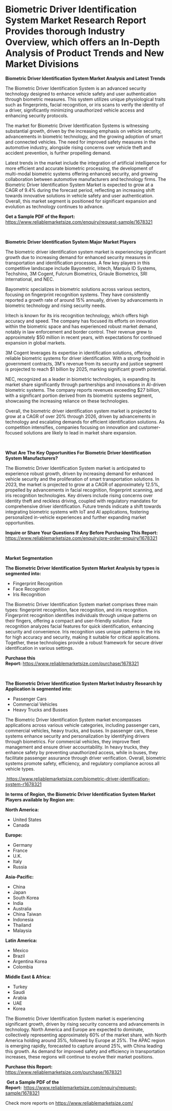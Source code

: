 <p><h1>Biometric Driver Identification System Market Research Report Provides thorough Industry Overview, which offers an In-Depth Analysis of Product Trends and New Market Divisions</h1></p><p><strong>Biometric Driver Identification System Market Analysis and Latest Trends</strong></p>
<p><p>The Biometric Driver Identification System is an advanced security technology designed to enhance vehicle safety and user authentication through biometric measures. This system utilizes unique physiological traits such as fingerprints, facial recognition, or iris scans to verify the identity of a driver, significantly minimizing unauthorized vehicle access and enhancing security protocols.</p><p>The market for Biometric Driver Identification Systems is witnessing substantial growth, driven by the increasing emphasis on vehicle security, advancements in biometric technology, and the growing adoption of smart and connected vehicles. The need for improved safety measures in the automotive industry, alongside rising concerns over vehicle theft and accident prevention, is further propelling demand.</p><p>Latest trends in the market include the integration of artificial intelligence for more efficient and accurate biometric processing, the development of multi-modal biometric systems offering enhanced security, and growing collaboration between automotive manufacturers and technology firms. The Biometric Driver Identification System Market is expected to grow at a CAGR of 9.4% during the forecast period, reflecting an increasing shift towards innovative solutions in vehicle safety and user authentication. Overall, this market segment is positioned for significant expansion and evolution as technology continues to advance.</p></p>
<p><strong>Get a Sample PDF of the Report:&nbsp;</strong> <a href="https://www.reliablemarketsize.com/enquiry/request-sample/1678321?utm_campaign=2778&utm_medium=2&utm_source=Github&utm_content=ia&utm_term=30032025&utm_id=biometric-driver-identification-system">https://www.reliablemarketsize.com/enquiry/request-sample/1678321</a></p>
<p>&nbsp;</p>
<p><strong>Biometric Driver Identification System Major Market Players</strong></p>
<p><p>The biometric driver identification system market is experiencing significant growth due to increasing demand for enhanced security measures in transportation and identification processes. A few key players in this competitive landscape include Bayometric, Iritech, Marquis ID Systems, Techshino, 3M Cogent, Fulcrum Biometrics, Griaule Biometrics, SRI International, and NEC.</p><p>Bayometric specializes in biometric solutions across various sectors, focusing on fingerprint recognition systems. They have consistently reported a growth rate of around 15% annually, driven by advancements in biometric technology and rising security needs.</p><p>Iritech is known for its iris recognition technology, which offers high accuracy and speed. The company has focused its efforts on innovation within the biometric space and has experienced robust market demand, notably in law enforcement and border control. Their revenue grew to approximately $50 million in recent years, with expectations for continued expansion in global markets.</p><p>3M Cogent leverages its expertise in identification solutions, offering reliable biometric systems for driver identification. With a strong foothold in government contracts, 3M's revenue from its security and justice segment is projected to reach $1 billion by 2025, marking significant growth potential.</p><p>NEC, recognized as a leader in biometric technologies, is expanding its market share significantly through partnerships and innovations in AI-driven biometric systems. The company reports revenues exceeding $27 billion, with a significant portion derived from its biometric systems segment, showcasing the increasing reliance on these technologies.</p><p>Overall, the biometric driver identification system market is projected to grow at a CAGR of over 20% through 2026, driven by advancements in technology and escalating demands for efficient identification solutions. As competition intensifies, companies focusing on innovation and customer-focused solutions are likely to lead in market share expansion.</p></p>
<p>&nbsp;</p>
<p><strong>What Are The Key Opportunities For Biometric Driver Identification System Manufacturers?</strong></p>
<p><p>The Biometric Driver Identification System market is anticipated to experience robust growth, driven by increasing demand for enhanced vehicle security and the proliferation of smart transportation solutions. In 2023, the market is projected to grow at a CAGR of approximately 12.5%, propelled by advancements in facial recognition, fingerprint scanning, and iris recognition technologies. Key drivers include rising concerns over identity theft and reckless driving, coupled with regulatory mandates for comprehensive driver identification. Future trends indicate a shift towards integrating biometric systems with IoT and AI applications, fostering personalized in-vehicle experiences and further expanding market opportunities.</p></p>
<p><strong>Inquire or Share Your Questions If Any Before Purchasing This Report:</strong> <a href="https://www.reliablemarketsize.com/enquiry/pre-order-enquiry/1678321?utm_campaign=2778&utm_medium=2&utm_source=Github&utm_content=ia&utm_term=30032025&utm_id=biometric-driver-identification-system">https://www.reliablemarketsize.com/enquiry/pre-order-enquiry/1678321</a></p>
<p>&nbsp;</p>
<p><strong>Market Segmentation</strong></p>
<p><strong>The Biometric Driver Identification System Market Analysis by types is segmented into:</strong></p>
<p><ul><li>Fingerprint Recognition</li><li>Face Recognition</li><li>Iris Recognition</li></ul></p>
<p><p>The Biometric Driver Identification System market comprises three main types: fingerprint recognition, face recognition, and iris recognition. Fingerprint recognition identifies individuals through unique patterns on their fingers, offering a compact and user-friendly solution. Face recognition analyzes facial features for quick identification, enhancing security and convenience. Iris recognition uses unique patterns in the iris for high accuracy and security, making it suitable for critical applications. Together, these technologies provide a robust framework for secure driver identification in various settings.</p></p>
<p><strong>Purchase this Report:&nbsp;</strong><a href="https://www.reliablemarketsize.com/purchase/1678321?utm_campaign=2778&utm_medium=2&utm_source=Github&utm_content=ia&utm_term=30032025&utm_id=biometric-driver-identification-system">https://www.reliablemarketsize.com/purchase/1678321</a></p>
<p>&nbsp;</p>
<p><strong>The Biometric Driver Identification System Market Industry Research by Application is segmented into:</strong></p>
<p><ul><li>Passenger Cars</li><li>Commercial Vehicles</li><li>Heavy Trucks and Busses</li></ul></p>
<p><p>The Biometric Driver Identification System market encompasses applications across various vehicle categories, including passenger cars, commercial vehicles, heavy trucks, and buses. In passenger cars, these systems enhance security and personalization by identifying drivers through biometrics. For commercial vehicles, they improve fleet management and ensure driver accountability. In heavy trucks, they enhance safety by preventing unauthorized access, while in buses, they facilitate passenger assurance through driver verification. Overall, biometric systems promote safety, efficiency, and regulatory compliance across all vehicle types.</p></p>
<p><a href="https://www.reliablemarketsize.com/biometric-driver-identification-system-r1678321?utm_campaign=2778&utm_medium=2&utm_source=Github&utm_content=ia&utm_term=30032025&utm_id=biometric-driver-identification-system">&nbsp;https://www.reliablemarketsize.com/biometric-driver-identification-system-r1678321</a></p>
<p><strong>In terms of Region, the Biometric Driver Identification System Market Players available by Region are:</strong></p>
<p>
    <p> <strong> North America: </strong>
        <ul>
            <li>United States</li>
            <li>Canada</li>
        </ul>
        </p> 
    <p> <strong> Europe: </strong>
        <ul>
            <li>Germany</li>
            <li>France</li>
            <li>U.K.</li>
            <li>Italy</li>
            <li>Russia</li>
        </ul>
        </p> 
    <p> <strong> Asia-Pacific: </strong>
        <ul>
            <li>China</li>
            <li>Japan</li>
            <li>South Korea</li>
            <li>India</li>
            <li>Australia</li>
            <li>China Taiwan</li>
            <li>Indonesia</li>
            <li>Thailand</li>
            <li>Malaysia</li>
        </ul>
        </p> 
    <p> <strong> Latin America: </strong>
        <ul>
            <li>Mexico</li>
            <li>Brazil</li>
            <li>Argentina Korea</li>
            <li>Colombia</li>
        </ul>
        </p> 
    <p> <strong> Middle East & Africa: </strong>
        <ul>
            <li>Turkey</li>
            <li>Saudi</li>
            <li>Arabia</li>
            <li>UAE</li>
            <li>Korea</li>
        </ul>
    </p>
    </p>
<p><p>The Biometric Driver Identification System market is experiencing significant growth, driven by rising security concerns and advancements in technology. North America and Europe are expected to dominate, collectively representing approximately 60% of the market share, with North America holding around 35%, followed by Europe at 25%. The APAC region is emerging rapidly, forecasted to capture around 25%, with China leading this growth. As demand for improved safety and efficiency in transportation increases, these regions will continue to evolve their market positions.</p></p>
<p><strong>Purchase this Report: </strong><a href="https://www.reliablemarketsize.com/purchase/1678321?utm_campaign=2778&utm_medium=2&utm_source=Github&utm_content=ia&utm_term=30032025&utm_id=biometric-driver-identification-system">https://www.reliablemarketsize.com/purchase/1678321</a></p>
<p>&nbsp;<strong>Get a Sample PDF of the Report:&nbsp;&nbsp;</strong><a href="https://www.reliablemarketsize.com/enquiry/request-sample/1678321?utm_campaign=2778&utm_medium=2&utm_source=Github&utm_content=ia&utm_term=30032025&utm_id=biometric-driver-identification-system">https://www.reliablemarketsize.com/enquiry/request-sample/1678321</a></p>
<p><strong></strong></p>
<p>Check more reports on <a href="https://www.reliablemarketsize.com/?utm_campaign=2778&utm_medium=2&utm_source=Github&utm_content=ia&utm_term=30032025&utm_id=biometric-driver-identification-system">https://www.reliablemarketsize.com/</a></p>